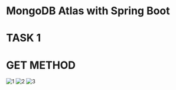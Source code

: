 # MongoDB Atlas with Spring Boot
# TASK 1
# GET METHOD
![1](https://user-images.githubusercontent.com/62738795/78504687-5c8b9600-778c-11ea-8834-88776542a16c.png)
![2](https://user-images.githubusercontent.com/62738795/78504868-43cfb000-778d-11ea-9b02-e4e01d024b7a.png)
![3](https://user-images.githubusercontent.com/62738795/78504864-4205ec80-778d-11ea-80fc-508e720f8b3c.png)
